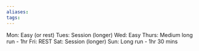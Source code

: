 ```yaml
---
aliases:
tags:
---
```


Mon: Easy (or rest)
Tues: Session (longer)
Wed: Easy
Thurs: Medium long run - 1hr
Fri: REST
Sat: Session (longer)
Sun: Long run - 1hr 30 mins